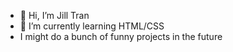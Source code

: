 - 👋 Hi, I’m Jill Tran
- 🌱 I’m currently learning HTML/CSS
- I might do a bunch of funny projects in the future

<!---
jtran41205/jtran41205 is a ✨ special ✨ repository because its `README.md` (this file) appears on your GitHub profile.
You can click the Preview link to take a look at your changes.
--->
